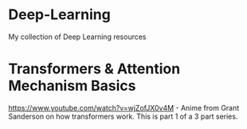 # Deep-Learning
My collection of Deep Learning resources

# Transformers & Attention Mechanism Basics

https://www.youtube.com/watch?v=wjZofJX0v4M  - Anime from Grant Sanderson on how transformers work. This is part 1 of a 3 part series.

